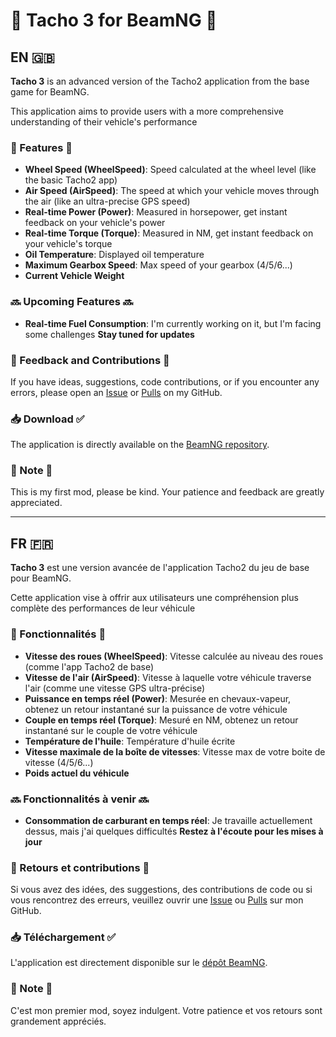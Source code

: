 # 🚗 Tacho 3 for BeamNG 🚗

## EN 🇬🇧

**Tacho 3** is an advanced version of the Tacho2 application from the base game for BeamNG.

This application aims to provide users with a more comprehensive understanding of their vehicle's performance ️

### 🔧 Features 🔧
- **Wheel Speed (WheelSpeed)**: Speed calculated at the wheel level (like the basic Tacho2 app)
- **Air Speed (AirSpeed)**: The speed at which your vehicle moves through the air (like an ultra-precise GPS speed)
- **Real-time Power (Power)**: Measured in horsepower, get instant feedback on your vehicle's power
- **Real-time Torque (Torque)**: Measured in NM, get instant feedback on your vehicle's torque
- **️Oil Temperature**: Displayed oil temperature
- **Maximum Gearbox Speed**: Max speed of your gearbox (4/5/6...)
- **Current Vehicle Weight**

### 🔜 Upcoming Features 🔜
- **Real-time Fuel Consumption**: I'm currently working on it, but I'm facing some challenges
**Stay tuned for updates**

### 📝 Feedback and Contributions 📝
If you have ideas, suggestions, code contributions, or if you encounter any errors, please open an [Issue](https://github.com/YDeltagon/BeamNG_Tacho3/issues) or [Pulls](https://github.com/YDeltagon/BeamNG_Tacho3/pulls) on my GitHub.

### 📥 Download ✅
The application is directly available on the [BeamNG repository](https://www.beamng.com/resources/tacho-3.27982/).

### 📌 Note 📌
This is my first mod, please be kind. Your patience and feedback are greatly appreciated.

---

## FR 🇫🇷

**Tacho 3** est une version avancée de l'application Tacho2 du jeu de base pour BeamNG.

Cette application vise à offrir aux utilisateurs une compréhension plus complète des performances de leur véhicule ️

### 🔧 Fonctionnalités 🔧
- **Vitesse des roues (WheelSpeed)**: Vitesse calculée au niveau des roues (comme l'app Tacho2 de base)
- **Vitesse de l'air (AirSpeed)**: Vitesse à laquelle votre véhicule traverse l'air (comme une vitesse GPS ultra-précise)
- **Puissance en temps réel (Power)**: Mesurée en chevaux-vapeur, obtenez un retour instantané sur la puissance de votre véhicule
- **Couple en temps réel (Torque)**: Mesuré en NM, obtenez un retour instantané sur le couple de votre véhicule
- **Température de l'huile**: Température d'huile écrite
- **Vitesse maximale de la boîte de vitesses**: Vitesse max de votre boite de vitesse (4/5/6...)
- **Poids actuel du véhicule**

### 🔜 Fonctionnalités à venir 🔜
- **Consommation de carburant en temps réel**: Je travaille actuellement dessus, mais j'ai quelques difficultés
**Restez à l'écoute pour les mises à jour**

### 📝 Retours et contributions 📝
Si vous avez des idées, des suggestions, des contributions de code ou si vous rencontrez des erreurs, veuillez ouvrir une [Issue](https://github.com/YDeltagon/BeamNG_Tacho3/issues) ou [Pulls](https://github.com/YDeltagon/BeamNG_Tacho3/pulls) sur mon GitHub.

### 📥 Téléchargement ✅
L'application est directement disponible sur le [dépôt BeamNG](https://www.beamng.com/resources/tacho-3.27982/).

### 📌 Note 📌
C'est mon premier mod, soyez indulgent. Votre patience et vos retours sont grandement appréciés.
